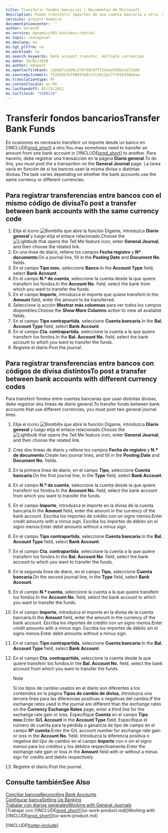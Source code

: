 ```yaml
---
title: Transferir fondos bancarios | Documentos de Microsoft
description: Puede transferir importes de una cuenta bancaria a otra, con divisas distintas, registrando la transacción en el diario general.
services: project-madeira
documentationcenter: ''
author: SorenGP
ms.service: dynamics365-business-central
ms.topic: conceptual
ms.devlang: na
ms.tgt_pltfrm: na
ms.workload: na
ms.search.keywords: bank account transfer, multiple currencies
ms.date: 10/01/2020
ms.author: edupont
ms.openlocfilehash: 1a0ab7c2a96c278740c07ff243ad785be1d72dd4
ms.sourcegitcommit: ff2b55b7e790447e0c1fcd5c2ec7f7610338ebaa
ms.translationtype: HT
ms.contentlocale: es-MX
ms.lasthandoff: 02/15/2021
ms.locfileid: "5388110"
---
```

# <a name="transfer-bank-funds"></a><span data-ttu-id="5ee98-103">Transferir fondos bancarios</span><span class="sxs-lookup"><span data-stu-id="5ee98-103">Transfer Bank Funds</span></span>
<span data-ttu-id="5ee98-104">En ocasiones es necesario transferir un importe desde un banco en [!INCLUDE[prod_short](includes/prod_short.md)] a otro.</span><span class="sxs-lookup"><span data-stu-id="5ee98-104">You may sometimes need to transfer an amount from one bank account in [!INCLUDE[prod_short](includes/prod_short.md)] to another.</span></span> <span data-ttu-id="5ee98-105">Para hacerlo, debe registrar una transacción en la página **Diario general**.</span><span class="sxs-lookup"><span data-stu-id="5ee98-105">To do this, you must post the a transaction on the **General Journal** page.</span></span> <span data-ttu-id="5ee98-106">La tarea varía en función de si los bancos usan la misma divisa o distintas divisas.</span><span class="sxs-lookup"><span data-stu-id="5ee98-106">The task varies depending on whether the bank accounts use the same currency or different currencies.</span></span>

## <a name="to-post-a-transfer-between-bank-accounts-with-the-same-currency-code"></a><span data-ttu-id="5ee98-107">Para registrar transferencias entre bancos con el mismo código de divisa</span><span class="sxs-lookup"><span data-stu-id="5ee98-107">To post a transfer between bank accounts with the same currency code</span></span>
1. <span data-ttu-id="5ee98-108">Elija el icono ![Bombilla que abre la función Dígame](media/ui-search/search_small.png "Dígame qué desea hacer"), introduzca **Diario general** y luego elija el enlace relacionado.</span><span class="sxs-lookup"><span data-stu-id="5ee98-108">Choose the ![Lightbulb that opens the Tell Me feature](media/ui-search/search_small.png "Tell me what you want to do") icon, enter **General Journal**, and then choose the related link.</span></span>
2. <span data-ttu-id="5ee98-109">En una línea de diario, rellene los campos **Fecha registro** y **Nº documento**.</span><span class="sxs-lookup"><span data-stu-id="5ee98-109">On a journal line, fill in the **Posting Date** and **Document No.** fields.</span></span>
3. <span data-ttu-id="5ee98-110">En el campo **Tipo mov**, seleccione **Banco**.</span><span class="sxs-lookup"><span data-stu-id="5ee98-110">In the **Account Type** field, select **Bank Account**.</span></span>
4. <span data-ttu-id="5ee98-111">En el campo **N.º de cuenta**, seleccione la cuenta desde la que quiere transferir los fondos.</span><span class="sxs-lookup"><span data-stu-id="5ee98-111">In the **Account No.** field, select the bank from which you want to transfer the funds.</span></span>
5. <span data-ttu-id="5ee98-112">En el campo **Importe**, introduzca el importe que quiere transferir.</span><span class="sxs-lookup"><span data-stu-id="5ee98-112">In the **Amount** field, enter the amount to be transferred.</span></span>
6. <span data-ttu-id="5ee98-113">Seleccione la acción **Mostrar más columnas** para ver todos los campos disponibles.</span><span class="sxs-lookup"><span data-stu-id="5ee98-113">Choose the **Show More Columns** action to view all available fields.</span></span>
7. <span data-ttu-id="5ee98-114">En el campo **Tipo contrapartida**, seleccione **Cuenta bancaria**.</span><span class="sxs-lookup"><span data-stu-id="5ee98-114">In the **Bal. Account Type** field, select **Bank Account**.</span></span>
8. <span data-ttu-id="5ee98-115">En el campo **Cta. contrapartida**, seleccione la cuenta a la que quiere transferir los fondos.</span><span class="sxs-lookup"><span data-stu-id="5ee98-115">In the **Bal. Account No.** field, select the bank account to which you want to transfer the funds.</span></span>
9. <span data-ttu-id="5ee98-116">Registre el diario.</span><span class="sxs-lookup"><span data-stu-id="5ee98-116">Post the journal.</span></span>

## <a name="to-post-a-transfer-between-bank-accounts-with-different-currency-codes"></a><span data-ttu-id="5ee98-117">Para registrar transferencias entre bancos con códigos de divisa distintos</span><span class="sxs-lookup"><span data-stu-id="5ee98-117">To post a transfer between bank accounts with different currency codes</span></span>
<span data-ttu-id="5ee98-118">Para transferir fondos entre cuentas bancarias que usan distintas divisas, debe registrar dos líneas de diario general.</span><span class="sxs-lookup"><span data-stu-id="5ee98-118">To transfer funds between bank accounts that use different currencies, you must post two general journal lines.</span></span>

1. <span data-ttu-id="5ee98-119">Elija el icono ![Bombilla que abre la función Dígame](media/ui-search/search_small.png "Dígame qué desea hacer"), introduzca **Diario general** y luego elija el enlace relacionado.</span><span class="sxs-lookup"><span data-stu-id="5ee98-119">Choose the ![Lightbulb that opens the Tell Me feature](media/ui-search/search_small.png "Tell me what you want to do") icon, enter **General Journal**, and then choose the related link.</span></span>
2. <span data-ttu-id="5ee98-120">Cree dos líneas de diario y rellene los campos **Fecha de registro** y **N.º de documento**.</span><span class="sxs-lookup"><span data-stu-id="5ee98-120">Create two journal lines, and fill in the **Posting Date** and **Document No.** fields.</span></span>
3. <span data-ttu-id="5ee98-121">En la primera línea de diario, en el campo **Tipo**, seleccione **Cuenta bancaria**.</span><span class="sxs-lookup"><span data-stu-id="5ee98-121">On the first journal line, in the **Type** field, select **Bank Account**.</span></span>
4. <span data-ttu-id="5ee98-122">En el campo **N.º de cuenta**, seleccione la cuenta desde la que quiere transferir los fondos.</span><span class="sxs-lookup"><span data-stu-id="5ee98-122">In the **Account No.** field, select the bank account from which you want to transfer the funds.</span></span>
5. <span data-ttu-id="5ee98-123">En el campo **Importe**, introduzca el importe en la divisa de la cuenta bancaria.</span><span class="sxs-lookup"><span data-stu-id="5ee98-123">In the **Amount** field, enter the amount in the currency of the bank account.</span></span> <span data-ttu-id="5ee98-124">Escriba los importes de crédito con un signo menos.</span><span class="sxs-lookup"><span data-stu-id="5ee98-124">Enter credit amounts with a minus sign.</span></span> <span data-ttu-id="5ee98-125">Escriba los importes de débito sin el signo menos.</span><span class="sxs-lookup"><span data-stu-id="5ee98-125">Enter debit amounts without a minus sign.</span></span>
6. <span data-ttu-id="5ee98-126">En el campo **Tipo contrapartida**, seleccione **Cuenta bancaria**.</span><span class="sxs-lookup"><span data-stu-id="5ee98-126">In the **Bal. Account Type** field, select **Bank Account**.</span></span>
7. <span data-ttu-id="5ee98-127">En el campo **Cta. contrapartida**, seleccione la cuenta a la que quiere transferir los fondos.</span><span class="sxs-lookup"><span data-stu-id="5ee98-127">In the **Bal. Account No.** field, select the bank account to which you want to transfer the funds.</span></span>
8. <span data-ttu-id="5ee98-128">En la segunda línea de diario, en el campo **Tipo**, seleccione **Cuenta bancaria**.</span><span class="sxs-lookup"><span data-stu-id="5ee98-128">On the second journal line, in the **Type** field, select **Bank Account**.</span></span>
9. <span data-ttu-id="5ee98-129">En el campo **N.º cuenta**, seleccione la cuenta a la que quiere transferir los fondos.</span><span class="sxs-lookup"><span data-stu-id="5ee98-129">In the **Account No.** field, select the bank account to which you want to transfer the funds.</span></span>
10. <span data-ttu-id="5ee98-130">En el campo **Importe**, introduzca el importe en la divisa de la cuenta bancaria.</span><span class="sxs-lookup"><span data-stu-id="5ee98-130">In the **Amount** field, enter the amount in the currency of the bank account.</span></span> <span data-ttu-id="5ee98-131">Escriba los importes de crédito con un signo menos.</span><span class="sxs-lookup"><span data-stu-id="5ee98-131">Enter credit amounts with a minus sign.</span></span> <span data-ttu-id="5ee98-132">Escriba los importes de débito sin el signo menos.</span><span class="sxs-lookup"><span data-stu-id="5ee98-132">Enter debit amounts without a minus sign.</span></span>
11. <span data-ttu-id="5ee98-133">En el campo **Tipo contrapartida**, seleccione **Cuenta bancaria**.</span><span class="sxs-lookup"><span data-stu-id="5ee98-133">In the **Bal. Account Type** field, select **Bank Account**.</span></span>  
12. <span data-ttu-id="5ee98-134">En el campo **Cta. contrapartida**, seleccione la cuenta desde la que quiere transferir los fondos.</span><span class="sxs-lookup"><span data-stu-id="5ee98-134">In the **Bal. Account No.** field, select the bank account from which you want to transfer the funds.</span></span>

    > [!NOTE]  
    > <span data-ttu-id="5ee98-135">Si los tipos de cambio usados en el diario son diferentes a los contenidos en la página **Tipos de cambio de divisa**, introduzca una tercera línea para las diferencias positivas o negativas del cambio.</span><span class="sxs-lookup"><span data-stu-id="5ee98-135">If the exchange rates used in the journal are different than the exchange rates on the **Currency Exchange Rates** page, enter a third line for the exchange rate gain or loss.</span></span> <span data-ttu-id="5ee98-136">Especifique **Cuenta** en el campo **Tipo mov**.</span><span class="sxs-lookup"><span data-stu-id="5ee98-136">Enter **G/L Account** in the **Account Type** field.</span></span> <span data-ttu-id="5ee98-137">Especifique el número de cuenta para la pérdida o ganancia de tipo de campo en el campo **Nº cuenta**.</span><span class="sxs-lookup"><span data-stu-id="5ee98-137">Enter the G/L account number for exchange rate gain or loss in the **Account No.** field.</span></span> <span data-ttu-id="5ee98-138">Introduzca la diferencia positiva o negativa del tipo de cambio en el campo **Importe** con o sin el signo menos para los créditos y los débitos respectivamente.</span><span class="sxs-lookup"><span data-stu-id="5ee98-138">Enter the exchange rate gain or loss in the **Amount** field with or without a minus sign for credits and debits respectively.</span></span>
13. <span data-ttu-id="5ee98-139">Registre el diario.</span><span class="sxs-lookup"><span data-stu-id="5ee98-139">Post the journal.</span></span>

## <a name="see-also"></a><span data-ttu-id="5ee98-140">Consulte también</span><span class="sxs-lookup"><span data-stu-id="5ee98-140">See Also</span></span>
[<span data-ttu-id="5ee98-141">Conciliar bancos</span><span class="sxs-lookup"><span data-stu-id="5ee98-141">Reconciling Bank Accounts</span></span>](bank-manage-bank-accounts.md)  
[<span data-ttu-id="5ee98-142">Configurar banca</span><span class="sxs-lookup"><span data-stu-id="5ee98-142">Setting Up Banking</span></span>](bank-setup-banking.md)  
[<span data-ttu-id="5ee98-143">Trabajar con diarios generales</span><span class="sxs-lookup"><span data-stu-id="5ee98-143">Working with General Journals</span></span>](ui-work-general-journals.md)  
<span data-ttu-id="5ee98-144">[Trabajar con [!INCLUDE[prod_short](includes/prod_short.md)]](ui-work-product.md)</span><span class="sxs-lookup"><span data-stu-id="5ee98-144">[Working with [!INCLUDE[prod_short](includes/prod_short.md)]](ui-work-product.md)</span></span>


[!INCLUDE[footer-include](includes/footer-banner.md)]